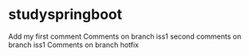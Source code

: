 # studyspringboot
Add my first comment
Comments on branch iss1
second comments on branch iss1
Comments on branch hotfix
